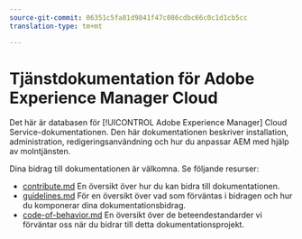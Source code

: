 ```yaml
---
source-git-commit: 06351c5fa81d9841f47c086cdbc66c0c1d1cb5cc
translation-type: tm+mt

---
```

# Tjänstdokumentation för Adobe Experience Manager Cloud

Det här är databasen för [!UICONTROL Adobe Experience Manager] Cloud Service-dokumentationen. Den här dokumentationen beskriver installation, administration, redigeringsanvändning och hur du anpassar AEM med hjälp av molntjänsten.

Dina bidrag till dokumentationen är välkomna. Se följande resurser:

* [contribute.md](contributing.md) En översikt över hur du kan bidra till dokumentationen.
* [guidelines.md](guidelines.md) För en översikt över vad som förväntas i bidragen och hur du komponerar dina dokumentationsbidrag.
* [code-of-behavior.md](code-of-conduct.md) En översikt över de beteendestandarder vi förväntar oss när du bidrar till detta dokumentationsprojekt.
